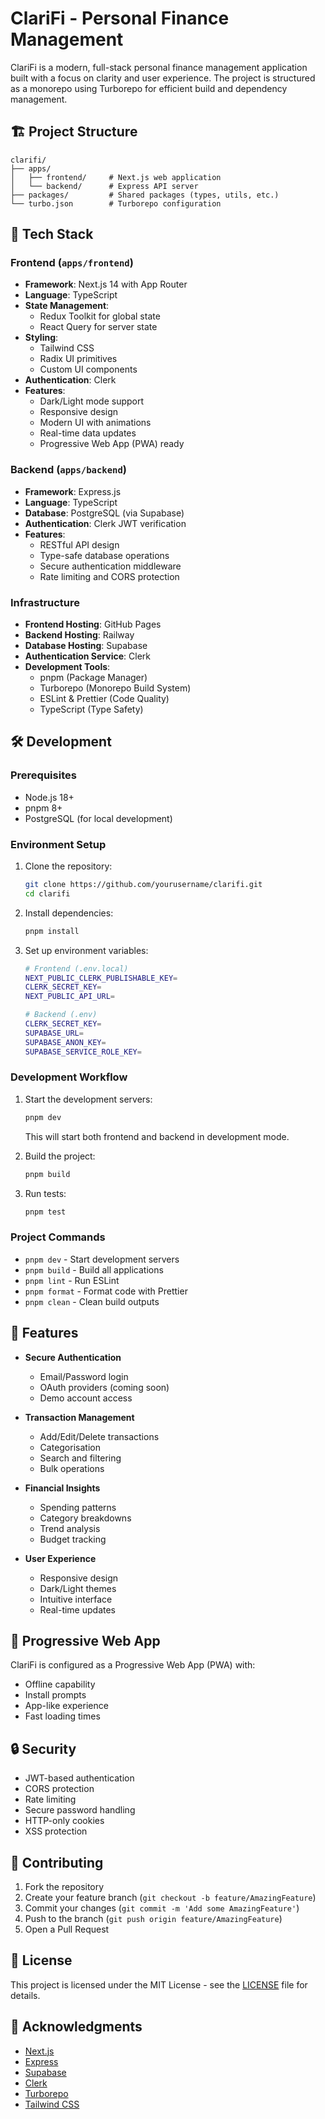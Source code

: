 # ClariFi - Personal Finance Management

ClariFi is a modern, full-stack personal finance management application built with a focus on clarity and user experience. The project is structured as a monorepo using Turborepo for efficient build and dependency management.

## 🏗 Project Structure

```
clarifi/
├── apps/
│   ├── frontend/     # Next.js web application
│   └── backend/      # Express API server
├── packages/         # Shared packages (types, utils, etc.)
└── turbo.json        # Turborepo configuration
```

## 🚀 Tech Stack

### Frontend (`apps/frontend`)

- **Framework**: Next.js 14 with App Router
- **Language**: TypeScript
- **State Management**:
  - Redux Toolkit for global state
  - React Query for server state
- **Styling**:
  - Tailwind CSS
  - Radix UI primitives
  - Custom UI components
- **Authentication**: Clerk
- **Features**:
  - Dark/Light mode support
  - Responsive design
  - Modern UI with animations
  - Real-time data updates
  - Progressive Web App (PWA) ready

### Backend (`apps/backend`)

- **Framework**: Express.js
- **Language**: TypeScript
- **Database**: PostgreSQL (via Supabase)
- **Authentication**: Clerk JWT verification
- **Features**:
  - RESTful API design
  - Type-safe database operations
  - Secure authentication middleware
  - Rate limiting and CORS protection

### Infrastructure

- **Frontend Hosting**: GitHub Pages
- **Backend Hosting**: Railway
- **Database Hosting**: Supabase
- **Authentication Service**: Clerk
- **Development Tools**:
  - pnpm (Package Manager)
  - Turborepo (Monorepo Build System)
  - ESLint & Prettier (Code Quality)
  - TypeScript (Type Safety)

## 🛠 Development

### Prerequisites

- Node.js 18+
- pnpm 8+
- PostgreSQL (for local development)

### Environment Setup

1. Clone the repository:

   ```bash
   git clone https://github.com/yourusername/clarifi.git
   cd clarifi
   ```

2. Install dependencies:

   ```bash
   pnpm install
   ```

3. Set up environment variables:

   ```bash
   # Frontend (.env.local)
   NEXT_PUBLIC_CLERK_PUBLISHABLE_KEY=
   CLERK_SECRET_KEY=
   NEXT_PUBLIC_API_URL=

   # Backend (.env)
   CLERK_SECRET_KEY=
   SUPABASE_URL=
   SUPABASE_ANON_KEY=
   SUPABASE_SERVICE_ROLE_KEY=
   ```

### Development Workflow

1. Start the development servers:

   ```bash
   pnpm dev
   ```

   This will start both frontend and backend in development mode.

2. Build the project:

   ```bash
   pnpm build
   ```

3. Run tests:
   ```bash
   pnpm test
   ```

### Project Commands

- `pnpm dev` - Start development servers
- `pnpm build` - Build all applications
- `pnpm lint` - Run ESLint
- `pnpm format` - Format code with Prettier
- `pnpm clean` - Clean build outputs

## 🌟 Features

- **Secure Authentication**

  - Email/Password login
  - OAuth providers (coming soon)
  - Demo account access

- **Transaction Management**

  - Add/Edit/Delete transactions
  - Categorisation
  - Search and filtering
  - Bulk operations

- **Financial Insights**

  - Spending patterns
  - Category breakdowns
  - Trend analysis
  - Budget tracking

- **User Experience**
  - Responsive design
  - Dark/Light themes
  - Intuitive interface
  - Real-time updates

## 📱 Progressive Web App

ClariFi is configured as a Progressive Web App (PWA) with:

- Offline capability
- Install prompts
- App-like experience
- Fast loading times

## 🔒 Security

- JWT-based authentication
- CORS protection
- Rate limiting
- Secure password handling
- HTTP-only cookies
- XSS protection

## 🤝 Contributing

1. Fork the repository
2. Create your feature branch (`git checkout -b feature/AmazingFeature`)
3. Commit your changes (`git commit -m 'Add some AmazingFeature'`)
4. Push to the branch (`git push origin feature/AmazingFeature`)
5. Open a Pull Request

## 📄 License

This project is licensed under the MIT License - see the [LICENSE](LICENSE) file for details.

## 🙏 Acknowledgments

- [Next.js](https://nextjs.org/)
- [Express](https://expressjs.com/)
- [Supabase](https://supabase.com/)
- [Clerk](https://clerk.dev/)
- [Turborepo](https://turbo.build/repo)
- [Tailwind CSS](https://tailwindcss.com/)
